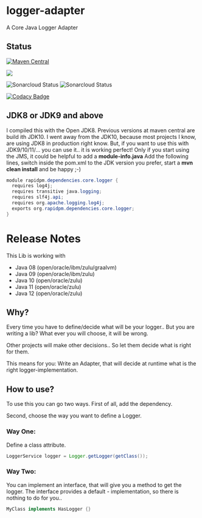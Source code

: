 # logger-adapter
A Core Java Logger Adapter


## Status
[![Maven Central](https://maven-badges.herokuapp.com/maven-central/org.rapidpm/rapidpm-logger-adapter/badge.svg)](https://maven-badges.herokuapp.com/maven-central/org.rapidpm/rapidpm-logger-adapter)

[![](http://drone.rapidpm.org/api/badges/RapidPM/logger-adapter/status.svg?branch=develop)](http://drone.rapidpm.org/api/badges/RapidPM/logger-adapter/status.svg?branch=develop)

![Sonarcloud Status](https://sonarcloud.io/api/project_badges/measure?project=functional-reactive_functional-reactive-lib&metric=security_rating)
![Sonarcloud Status](https://sonarcloud.io/api/project_badges/measure?project=functional-reactive_functional-reactive-lib&metric=sqale_rating)

[![Codacy Badge](https://api.codacy.com/project/badge/Grade/a0b7d530374d400fa9a79d270cf95c1a)](https://www.codacy.com/app/sven-ruppert/functional-reactive-lib?utm_source=github.com&amp;utm_medium=referral&amp;utm_content=functional-reactive/functional-reactive-lib&amp;utm_campaign=Badge_Grade)

## JDK8 or JDK9 and above
I compiled this with the Open JDK8.
Previous versions at maven central are build ith JDK10.
I went away from the JDK10, because most projects I know, are using JDK8 in production right know.
But, if you want to use this with JDK9/10/11/... you can use it.. it is working perfect!
Only if you start using the JMS, it could be helpful to add a **module-info.java**
Add the following lines, switch inside the pom.xml to the JDK version you prefer,
start a **mvn clean install** and be happy ;-)

```java
module rapidpm.dependencies.core.logger {
  requires log4j;
  requires transitive java.logging;
  requires slf4j.api;
  requires org.apache.logging.log4j;
  exports org.rapidpm.dependencies.core.logger;
}
```

# Release Notes
This Lib is working with
 * Java 08 (open/oracle/ibm/zulu/graalvm)
 * Java 09 (open/oracle/ibm/zulu)
 * Java 10 (open/oracle/zulu)
 * Java 11 (open/oracle/zulu)
 * Java 12 (open/oracle/zulu)

## Why?
Every time you have to define/decide what will be your logger.. But you are writing a lib?
What ever you will choose, it will be wrong.

Other projects will make other decisions.. So let them decide what is right for them.

This means for you: Write an Adapter, that will decide at runtime what is the right 
logger-implementation.

## How to use?
To use this you can go two ways.
First of all, add the dependency.

Second, choose the way you want to define a Logger.

### Way One:
Define a class attribute.

```java
LoggerService logger = Logger.getLogger(getClass());
```

### Way Two:
You can implement an interface, that will give you a method to get the logger.
The interface provides a default - implementation, so there is nothing to do for you..

```java
MyClass implements HasLogger {}

```



